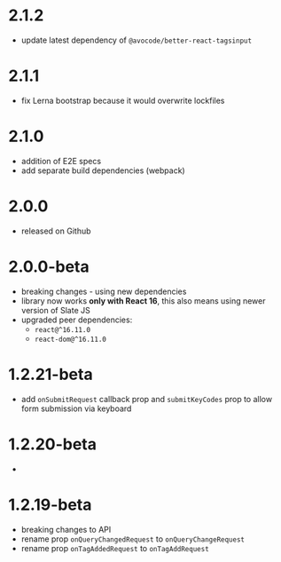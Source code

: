 # 2.1.2

- update latest dependency of `@avocode/better-react-tagsinput`

# 2.1.1

- fix Lerna bootstrap because it would overwrite lockfiles

# 2.1.0

- addition of E2E specs
- add separate build dependencies (webpack)

# 2.0.0

- released on Github

# 2.0.0-beta

- breaking changes - using new dependencies
- library now works **only with React 16**, this
  also means using newer version of Slate JS
- upgraded peer dependencies:
  * `react@^16.11.0`
  * `react-dom@^16.11.0`

# 1.2.21-beta

- add `onSubmitRequest` callback prop and `submitKeyCodes` prop to allow form submission via keyboard

# 1.2.20-beta

-

# 1.2.19-beta

- breaking changes to API
- rename prop `onQueryChangedRequest` to `onQueryChangeRequest`
- rename prop `onTagAddedRequest` to `onTagAddRequest`
